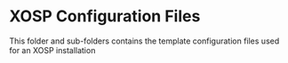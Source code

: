 # XOSP Configuration Files

This folder and sub-folders contains the template configuration files used for an XOSP installation